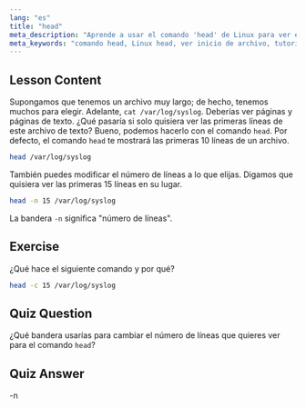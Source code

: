 ```yaml
---
lang: "es"
title: "head"
meta_description: "Aprende a usar el comando 'head' de Linux para ver el principio de los archivos. Entiende opciones como -n para el conteo de líneas. Tutorial esencial de comandos de Linux."
meta_keywords: "comando head, Linux head, ver inicio de archivo, tutorial Linux, comandos Linux, Linux para principiantes, head -n, guía Linux"
---
```


## Lesson Content

Supongamos que tenemos un archivo muy largo; de hecho, tenemos muchos para elegir. Adelante, `cat /var/log/syslog`. Deberías ver páginas y páginas de texto. ¿Qué pasaría si solo quisiera ver las primeras líneas de este archivo de texto? Bueno, podemos hacerlo con el comando `head`. Por defecto, el comando `head` te mostrará las primeras 10 líneas de un archivo.

```bash
head /var/log/syslog
```

También puedes modificar el número de líneas a lo que elijas. Digamos que quisiera ver las primeras 15 líneas en su lugar.

```bash
head -n 15 /var/log/syslog
```

La bandera `-n` significa "número de líneas".

## Exercise

¿Qué hace el siguiente comando y por qué?

```bash
head -c 15 /var/log/syslog
```

## Quiz Question

¿Qué bandera usarías para cambiar el número de líneas que quieres ver para el comando `head`?

## Quiz Answer

-n
